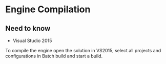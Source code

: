 # Engine Compilation

## Need to know

- Visual Studio 2015

To compile the engine open the solution in VS2015, select all projects and configurations in Batch build and start a build.